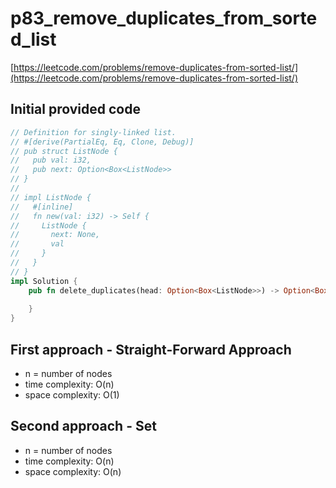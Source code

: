 # p83_remove_duplicates_from_sorted_list
[https://leetcode.com/problems/remove-duplicates-from-sorted-list/](https://leetcode.com/problems/remove-duplicates-from-sorted-list/)

## Initial provided code
```Rust
// Definition for singly-linked list.
// #[derive(PartialEq, Eq, Clone, Debug)]
// pub struct ListNode {
//   pub val: i32,
//   pub next: Option<Box<ListNode>>
// }
// 
// impl ListNode {
//   #[inline]
//   fn new(val: i32) -> Self {
//     ListNode {
//       next: None,
//       val
//     }
//   }
// }
impl Solution {
    pub fn delete_duplicates(head: Option<Box<ListNode>>) -> Option<Box<ListNode>> {
        
    }
}
```

## First approach - Straight-Forward Approach

- n = number of nodes
- time complexity: O(n)
- space complexity: O(1)

## Second approach - Set

- n = number of nodes
- time complexity: O(n)
- space complexity: O(n)
